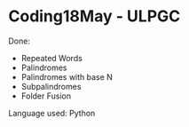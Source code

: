 Coding18May - ULPGC
===========

Done:

- Repeated Words
- Palindromes
- Palindromes with base N
- Subpalindromes
- Folder Fusion

Language used: 
Python
